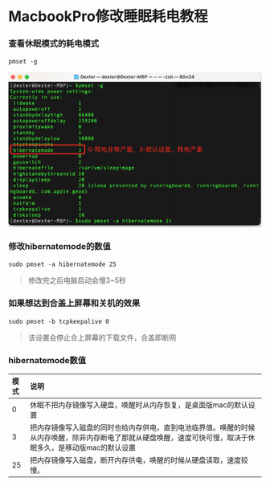 # MacbookPro修改睡眠耗电教程

### 查看休眠模式的耗电模式

```
pmset -g
```
![](/assets/工具-MacBook-休眠模式耗电修改-1.png)

### 修改hibernatemode的数值
```
sudo pmset -a hibernatemode 25
```
>修改完之后电脑启动会慢3~5秒

### 如果想达到合盖上屏幕和关机的效果
```
sudo pmset -b tcpkeepalive 0
```
>该设置会停止合上屏幕的下载文件，合盖即断网


### hibernatemode数值
| 模式 | 说明 |
| :----- | :----- |
| 0 | 休眠不把内存镜像写入硬盘，唤醒时从内存恢复，是桌面版mac的默认设置 |
| 3 | 把内存镜像写入磁盘的同时也给内存供电，直到电池临界值。唤醒的时候从内存唤醒，除非内存断电了那就从硬盘唤醒，速度可快可慢，取决于休眠多久，是移动版mac的默认设置 |
| 25 | 把内存镜像写入磁盘，断开内存供电，唤醒的时候从硬盘读取，速度较慢。 |









